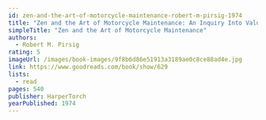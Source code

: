 ```yaml
---
id: zen-and-the-art-of-motorcycle-maintenance-robert-m-pirsig-1974
title: "Zen and the Art of Motorcycle Maintenance: An Inquiry Into Values (Phaedrus, #1)"
simpleTitle: "Zen and the Art of Motorcycle Maintenance"
authors:
  - Robert M. Pirsig
rating: 5
imageUrl: /images/book-images/9f8b6d86e51913a3189ae0c8ce88ad4e.jpg
link: https://www.goodreads.com/book/show/629
lists:
  - read
pages: 540
publisher: HarperTorch
yearPublished: 1974
---
```

